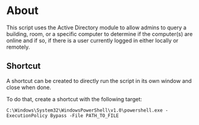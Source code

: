 # About

This script uses the Active Directory module to allow admins to query a building, room, or a 
specific computer to determine if the computer(s) are online and if so, if there is a user
currently logged in either locally or remotely. 

## Shortcut

A shortcut can be created to directly run the script in its own window and close when done.

To do that, create a shortcut with the following target:

`C:\Windows\System32\WindowsPowerShell\v1.0\powershell.exe -ExecutionPolicy Bypass -File PATH_TO_FILE`